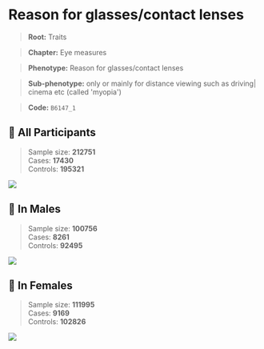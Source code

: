 # Reason for glasses/contact lenses
> **Root:** Traits  

> **Chapter:** Eye measures  

> **Phenotype:** Reason for glasses/contact lenses  

> **Sub-phenotype:**  only or mainly for distance viewing such as driving| cinema etc (called 'myopia')  

> **Code:** `B6147_1`

## 🧪 All Participants  
> Sample size: **212751**  
> Cases: **17430**  
> Controls: **195321**
<img src="/Traits/Figures/ALL/B6147_1.png"/>
<CsvTable src="/Traits_Data/ALL/LG_B6147_1.csv" label="🔍 View full results" />

## 👨 In Males  
> Sample size: **100756**  
> Cases: **8261**  
> Controls: **92495**
<img src="/Traits/Figures/Male/B6147_1.png"/>
<CsvTable src="/Traits_Data/Male/LG_B6147_1.csv" label="🔍 View full results" />

## 👩 In Females  
> Sample size: **111995**  
> Cases: **9169**  
> Controls: **102826**
<img src="/Traits/Figures/Female/B6147_1.png"/>
<CsvTable src="/Traits_Data/Female/LG_B6147_1.csv" label="🔍 View full results" />
